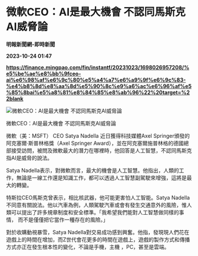 # 微軟CEO：AI是最大機會 不認同馬斯克AI威脅論
**明報新聞網-即時新聞**

**2023-10-24 01:47**

**https://finance.mingpao.com/fin/instantf/20231023/1698026957208/%e5%be%ae%e8%bb%9fceo-ai%e6%98%af%e6%9c%80%e5%a4%a7%e6%a9%9f%e6%9c%83-%e4%b8%8d%e8%aa%8d%e5%90%8c%e9%a6%ac%e6%96%af%e5%85%8bai%e5%a8%81%e8%84%85%e8%ab%96%22%20target=%22blank**

![微軟CEO：AI是最大機會 不認同馬斯克AI威脅論](https://fs.mingpao.com/fin/20231023/s00010/86ed7202a893dd3c62106fbf9b828f93.jpg)

微軟CEO：AI是最大機會 不認同馬斯克AI威脅論

微軟（美：MSFT） CEO Satya Nadella 近日獲得科技媒體Axel Springer頒發的阿克塞爾·斯普林格獎（Axel Springer Award），並在阿克塞爾施普林格的德國總部接受訪問，被問及微軟最大的潛力在哪裡時，他回答是人工智慧，不認同馬斯克指AI是威脅的說法。

Satya Nadella表示，對微軟而言，最大的機會是人工智慧。他指出，人類的工作，無論是一線工作還是知識工作，都可以透過人工智慧副駕駛來增強，這將是最大的轉變。

特斯拉CEO馬斯克曾表示，相比核武器，他可能更害怕人工智能。Satya Nadella不同意有關說法。他以汽車為例，人類駕駛汽車或會有發生交通意外的風險，惟人類可以提出了許多規章制度和安全標準。「我希望我們能對人工智慧做同樣的事情， 而不是僅僅把它當作一種存在的風險。」

對於收購動視暴雪，Satya Nadella對交易成功感到興奮。他指，發現現人們花在遊戲上的時間在增加，而Z世代會花更多的時間在遊戲上，遊戲的製作方式和傳播方式亦正在發生根本性的變化，不論是手機，主機 ，PC，甚至是雲端。